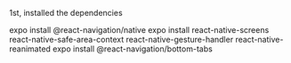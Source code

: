 1st, installed the dependencies 

expo install @react-navigation/native
expo install react-native-screens react-native-safe-area-context react-native-gesture-handler react-native-reanimated
expo install @react-navigation/bottom-tabs